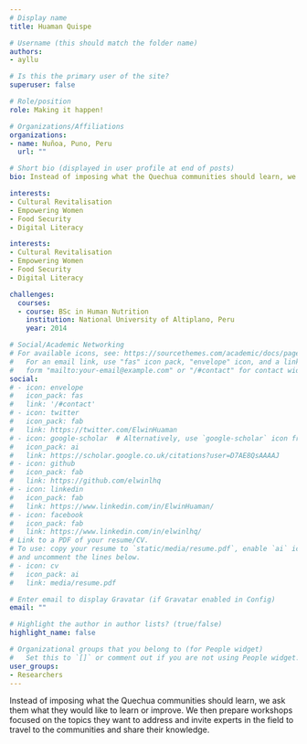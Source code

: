 ```yaml
---
# Display name
title: Huaman Quispe

# Username (this should match the folder name)
authors:
- ayllu

# Is this the primary user of the site?
superuser: false

# Role/position
role: Making it happen!

# Organizations/Affiliations
organizations:
- name: Nuñoa, Puno, Peru
  url: ""

# Short bio (displayed in user profile at end of posts)
bio: Instead of imposing what the Quechua communities should learn, we ask them what they would like to learn or improve. We then prepare workshops focused on the topics they want to address and invite experts in the field to travel to the communities and share their knowledge.

interests:
- Cultural Revitalisation
- Empowering Women
- Food Security
- Digital Literacy

interests:
- Cultural Revitalisation
- Empowering Women
- Food Security
- Digital Literacy

challenges:
  courses:
  - course: BSc in Human Nutrition 
    institution: National University of Altiplano, Peru
    year: 2014

# Social/Academic Networking
# For available icons, see: https://sourcethemes.com/academic/docs/page-builder/#icons
#   For an email link, use "fas" icon pack, "envelope" icon, and a link in the
#   form "mailto:your-email@example.com" or "/#contact" for contact widget.
social:
# - icon: envelope
#   icon_pack: fas
#   link: '/#contact'
# - icon: twitter
#   icon_pack: fab
#   link: https://twitter.com/ElwinHuaman
# - icon: google-scholar  # Alternatively, use `google-scholar` icon from `ai` icon pack
#   icon_pack: ai
#   link: https://scholar.google.co.uk/citations?user=D7AE8QsAAAAJ
# - icon: github
#   icon_pack: fab
#   link: https://github.com/elwinlhq
# - icon: linkedin
#   icon_pack: fab
#   link: https://www.linkedin.com/in/ElwinHuaman/
# - icon: facebook
#   icon_pack: fab
#   link: https://www.linkedin.com/in/elwinlhq/
# Link to a PDF of your resume/CV.
# To use: copy your resume to `static/media/resume.pdf`, enable `ai` icons in `params.toml`, 
# and uncomment the lines below.
# - icon: cv
#   icon_pack: ai
#   link: media/resume.pdf

# Enter email to display Gravatar (if Gravatar enabled in Config)
email: ""

# Highlight the author in author lists? (true/false)
highlight_name: false

# Organizational groups that you belong to (for People widget)
#   Set this to `[]` or comment out if you are not using People widget.
user_groups:
- Researchers
---
```

Instead of imposing what the Quechua communities should learn, we ask them what they would like to learn or improve. We then prepare workshops focused on the topics they want to address and invite experts in the field to travel to the communities and share their knowledge.